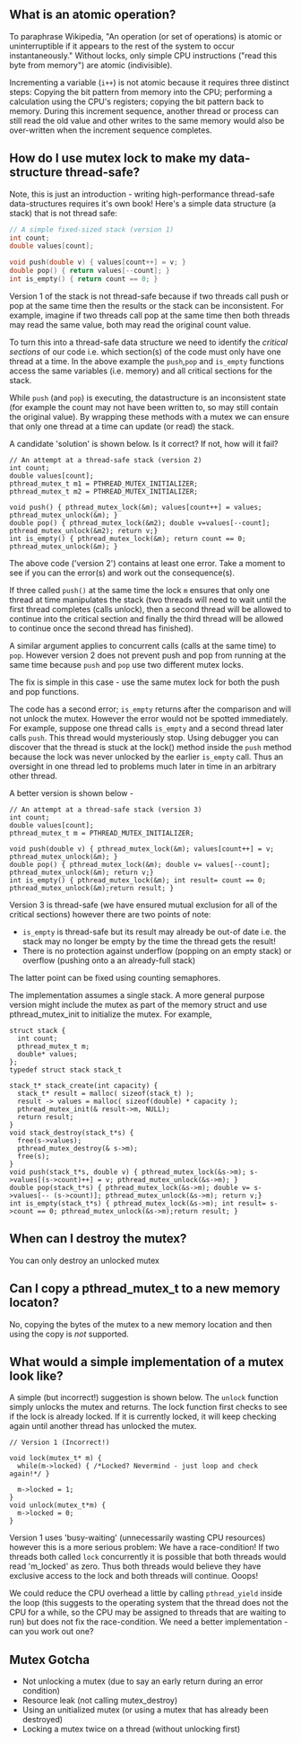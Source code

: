 ## What is an atomic operation?
To paraphrase Wikipedia, "An operation (or set of operations) is atomic or uninterruptible if it appears to the rest of the system to occur instantaneously."
Without locks, only simple CPU instructions ("read this byte from memory") are atomic (indivisible). 

Incrementing a variable (`i++`) is not atomic because it requires three distinct steps: Copying the bit pattern from memory into the CPU; performing a calculation using the CPU's registers; copying the bit pattern back to memory. During this increment sequence, another thread or process can still read the old value and other writes to the same memory would also be over-written when the increment sequence completes.


## How do I use mutex lock to make my data-structure thread-safe?
Note, this is just an introduction - writing high-performance thread-safe data-structures requires it's own book! Here's a simple data structure (a stack) that is not thread safe:
```C
// A simple fixed-sized stack (version 1)
int count;
double values[count];

void push(double v) { values[count++] = v; }
double pop() { return values[--count]; }
int is_empty() { return count == 0; }
```
Version 1 of the stack is not thread-safe because if two threads call push or pop at the same time then the results or the stack can be inconsistent. For example, imagine if two threads call pop at the same time then both threads may read the same value, both may read the original count value.

To turn this into a thread-safe data structure we need to identify the _critical sections_ of our code  i.e. which section(s) of the code must only have one thread at a time. In the above example the `push`,`pop` and `is_empty` functions access the same variables (i.e. memory) and all critical sections for the stack. 

While `push` (and `pop`) is executing, the datastructure is an inconsistent state (for example the count may not have been written to, so may still contain the original value). By wrapping these methods with a mutex we can ensure that only one thread at a time can update (or read) the stack.

A candidate 'solution' is shown below. Is it correct? If not, how will it fail?
```
// An attempt at a thread-safe stack (version 2)
int count;
double values[count];
pthread_mutex_t m1 = PTHREAD_MUTEX_INITIALIZER;
pthread_mutex_t m2 = PTHREAD_MUTEX_INITIALIZER;

void push() { pthread_mutex_lock(&m); values[count++] = values; pthread_mutex_unlock(&m); }
double pop() { pthread_mutex_lock(&m2); double v=values[--count]; pthread_mutex_unlock(&m2); return v;}
int is_empty() { pthread_mutex_lock(&m); return count == 0; pthread_mutex_unlock(&m); }
```
The above code ('version 2') contains at least one error. Take a moment to see if you can the error(s) and work out the consequence(s).

If three called `push()` at the same time the lock `m` ensures that only one thread at time manipulates the stack (two threads will need to wait until the first thread completes (calls unlock), then a second thread will be allowed to continue into the critical section and finally the third thread will be allowed to continue once the second thread has finished).

A similar argument applies to concurrent calls (calls at the same time) to `pop`. However version 2 does not prevent push and pop from running at the same time because `push` and `pop` use two different mutex locks.

The fix is simple in this case - use the same mutex lock for both the push and pop functions.

The code has a second error; `is_empty` returns after the comparison and will not unlock the mutex. However the error would not be spotted immediately. For example, suppose one thread calls `is_empty` and a second thread later calls `push`. This thread would mysteriously stop. Using debugger you can discover that the thread is stuck at the lock() method inside the `push` method because the lock was never unlocked by the earlier `is_empty` call. Thus an oversight in one thread led to problems much later in time in an arbitrary other thread.

A better version is shown below - 
```
// An attempt at a thread-safe stack (version 3)
int count;
double values[count];
pthread_mutex_t m = PTHREAD_MUTEX_INITIALIZER;

void push(double v) { pthread_mutex_lock(&m); values[count++] = v; pthread_mutex_unlock(&m); }
double pop() { pthread_mutex_lock(&m); double v= values[--count]; pthread_mutex_unlock(&m); return v;}
int is_empty() { pthread_mutex_lock(&m); int result= count == 0; pthread_mutex_unlock(&m);return result; }
```
Version 3 is thread-safe (we have ensured mutual exclusion for all of the critical sections) however there are two points of note:
* `is_empty` is thread-safe but its result may already be out-of date i.e. the stack may no longer be empty by the time the thread gets the result!
* There is no protection against underflow (popping on an empty stack) or overflow (pushing onto a an already-full stack)

The latter point can be fixed using counting semaphores.

The implementation assumes a single stack.  A more general purpose version might include the mutex as part of the memory struct and use pthread_mutex_init to initialize the mutex. For example,

```
struct stack {
  int count;
  pthread_mutex_t m; 
  double* values;
};
typedef struct stack stack_t

stack_t* stack_create(int capacity) {
  stack_t* result = malloc( sizeof(stack_t) );
  result -> values = malloc( sizeof(double) * capacity );
  pthread_mutex_init(& result->m, NULL);
  return result;
}
void stack_destroy(stack_t*s) {
  free(s->values);
  pthread_mutex_destroy(& s->m);
  free(s);
}
void push(stack_t*s, double v) { pthread_mutex_lock(&s->m); s->values[(s->count)++] = v; pthread_mutex_unlock(&s->m); }
double pop(stack_t*s) { pthread_mutex_lock(&s->m); double v= s->values[-- (s->count)]; pthread_mutex_unlock(&s->m); return v;}
int is_empty(stack_t*s) { pthread_mutex_lock(&s->m); int result= s->count == 0; pthread_mutex_unlock(&s->m);return result; }

```
## When can I destroy the mutex?
You can only destroy an unlocked mutex

## Can I copy a pthread_mutex_t to a new memory locaton?
No, copying the bytes of the mutex to a new memory location and then using the copy is _not_ supported.

## What would a simple implementation of a mutex look like?

A simple (but incorrect!) suggestion is shown below. The `unlock` function simply unlocks the mutex and returns. The lock function first checks to see if the lock is already locked. If it is currently locked, it will keep checking again until another thread has unlocked the mutex.
```
// Version 1 (Incorrect!)

void lock(mutex_t* m) {
  while(m->locked) { /*Locked? Nevermind - just loop and check again!*/ }

  m->locked = 1;
}
void unlock(mutex_t*m) {
  m->locked = 0;
}
```
Version 1 uses 'busy-waiting' (unnecessarily wasting CPU resources) however this is a more serious problem: We have a race-condition! If two threads both called `lock` concurrently it is possible that both threads would read 'm_locked' as zero. Thus both threads would believe they have exclusive access to the lock and both threads will continue. Ooops!

We could reduce the CPU overhead a little by calling `pthread_yield` inside the loop (this suggests to the operating system that the thread does not the CPU for a while, so the CPU may be assigned to threads that are waiting to run) but does not fix the race-condition. We need a better implementation - can you work out one?


## Mutex Gotcha
* Not unlocking a mutex (due to say an early return during an error condition)
* Resource leak (not calling mutex_destroy)
* Using an unitialized mutex (or using a mutex that has already been destroyed)
* Locking a mutex twice on a thread (without unlocking first)
